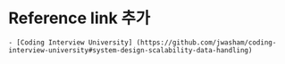 # Reference link 추가
    - [Coding Interview University] (https://github.com/jwasham/coding-interview-university#system-design-scalability-data-handling) 